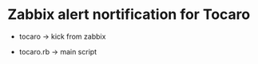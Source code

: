 # Zabbix alert nortification for Tocaro


* tocaro 
 -> kick from zabbix

 * tocaro.rb
 -> main script
